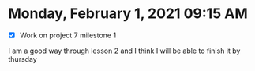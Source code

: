 # Monday, February  1, 2021 09:15 AM

- [X] Work on project 7 milestone 1

I am a good way through lesson 2 and I think I will be able to finish it by thursday
